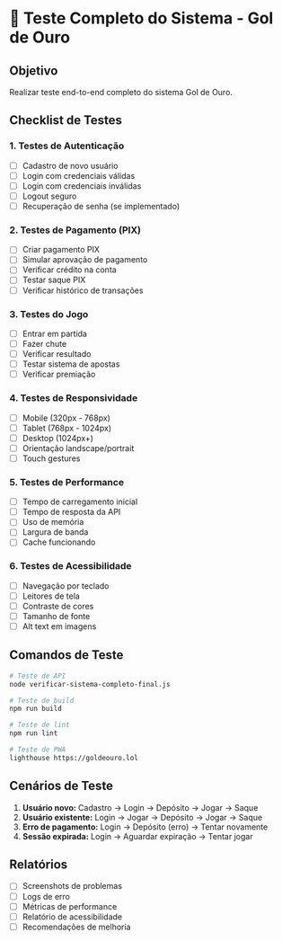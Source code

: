 # 🧪 Teste Completo do Sistema - Gol de Ouro

## Objetivo
Realizar teste end-to-end completo do sistema Gol de Ouro.

## Checklist de Testes

### 1. Testes de Autenticação
- [ ] Cadastro de novo usuário
- [ ] Login com credenciais válidas
- [ ] Login com credenciais inválidas
- [ ] Logout seguro
- [ ] Recuperação de senha (se implementado)

### 2. Testes de Pagamento (PIX)
- [ ] Criar pagamento PIX
- [ ] Simular aprovação de pagamento
- [ ] Verificar crédito na conta
- [ ] Testar saque PIX
- [ ] Verificar histórico de transações

### 3. Testes do Jogo
- [ ] Entrar em partida
- [ ] Fazer chute
- [ ] Verificar resultado
- [ ] Testar sistema de apostas
- [ ] Verificar premiação

### 4. Testes de Responsividade
- [ ] Mobile (320px - 768px)
- [ ] Tablet (768px - 1024px)
- [ ] Desktop (1024px+)
- [ ] Orientação landscape/portrait
- [ ] Touch gestures

### 5. Testes de Performance
- [ ] Tempo de carregamento inicial
- [ ] Tempo de resposta da API
- [ ] Uso de memória
- [ ] Largura de banda
- [ ] Cache funcionando

### 6. Testes de Acessibilidade
- [ ] Navegação por teclado
- [ ] Leitores de tela
- [ ] Contraste de cores
- [ ] Tamanho de fonte
- [ ] Alt text em imagens

## Comandos de Teste
```bash
# Teste de API
node verificar-sistema-completo-final.js

# Teste de build
npm run build

# Teste de lint
npm run lint

# Teste de PWA
lighthouse https://goldeouro.lol
```

## Cenários de Teste
1. **Usuário novo:** Cadastro → Login → Depósito → Jogar → Saque
2. **Usuário existente:** Login → Jogar → Depósito → Jogar → Saque
3. **Erro de pagamento:** Login → Depósito (erro) → Tentar novamente
4. **Sessão expirada:** Login → Aguardar expiração → Tentar jogar

## Relatórios
- [ ] Screenshots de problemas
- [ ] Logs de erro
- [ ] Métricas de performance
- [ ] Relatório de acessibilidade
- [ ] Recomendações de melhoria
